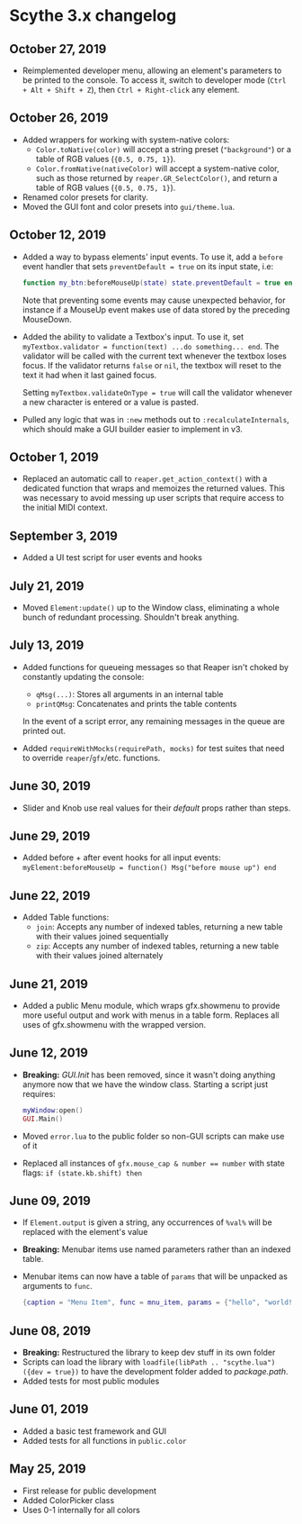 # Scythe 3.x changelog

## October 27, 2019

- Reimplemented developer menu, allowing an element's parameters to be printed to the console. To access it, switch to developer mode (`Ctrl + Alt + Shift + Z`), then `Ctrl + Right-click` any element.

## October 26, 2019

- Added wrappers for working with system-native colors:
  - `Color.toNative(color)` will accept a string preset (`"background"`) or a table of RGB values (`{0.5, 0.75, 1}`).
  - `Color.fromNative(nativeColor)` will accept a system-native color, such as those returned by `reaper.GR_SelectColor()`, and return a table of RGB values (`{0.5, 0.75, 1}`).
- Renamed color presets for clarity.
- Moved the GUI font and color presets into `gui/theme.lua`.

## October 12, 2019

- Added a way to bypass elements' input events. To use it, add a `before` event handler that sets `preventDefault = true` on its input state, i.e:

  ```lua
  function my_btn:beforeMouseUp(state) state.preventDefault = true end
  ```

  Note that preventing some events may cause unexpected behavior, for instance if a MouseUp event makes use of data stored by the preceding MouseDown.

- Added the ability to validate a Textbox's input. To use it, set `myTextbox.validator = function(text) ...do something... end`. The validator will be called with the current text whenever the textbox loses focus. If the validator returns `false` or `nil`, the textbox will reset to the text it had when it last gained focus.

  Setting `myTextbox.validateOnType = true` will call the validator whenever a new character is entered or a value is pasted.

- Pulled any logic that was in `:new` methods out to `:recalculateInternals`, which should make a GUI builder easier to implement in v3.

## October 1, 2019

- Replaced an automatic call to `reaper.get_action_context()` with a dedicated function that wraps and memoizes the returned values. This was necessary to avoid messing up user scripts that require access to the initial MIDI context.

## September 3, 2019

- Added a UI test script for user events and hooks

## July 21, 2019

- Moved `Element:update()` up to the Window class, eliminating a whole bunch of redundant processing. Shouldn't break anything.

## July 13, 2019

- Added functions for queueing messages so that Reaper isn't choked by constantly updating the console:
  - `qMsg(...)`: Stores all arguments in an internal table
  - `printQMsg`: Concatenates and prints the table contents

  In the event of a script error, any remaining messages in the queue are printed out.

- Added `requireWithMocks(requirePath, mocks)` for test suites that need to override `reaper`/`gfx`/etc. functions.

## June 30, 2019

- Slider and Knob use real values for their _default_ props rather than steps.

## June 29, 2019

- Added before + after event hooks for all input events:
  `myElement:beforeMouseUp = function() Msg("before mouse up") end`

## June 22, 2019

- Added Table functions:
  - `join`: Accepts any number of indexed tables, returning a new table with their values joined sequentially
  - `zip`: Accepts any number of indexed tables, returning a new table with their values joined alternately

## June 21, 2019

- Added a public Menu module, which wraps gfx.showmenu to provide more useful output and work with menus in a table form. Replaces all uses of gfx.showmenu with the wrapped version.

## June 12, 2019

- **Breaking:** _GUI.Init_ has been removed, since it wasn't doing anything anymore now that we have the window class. Starting a script just requires:

  ```lua
  myWindow:open()
  GUI.Main()
  ```

- Moved `error.lua` to the public folder so non-GUI scripts can make use of it
- Replaced all instances of `gfx.mouse_cap & number == number` with state flags: `if (state.kb.shift) then`

## June 09, 2019

- If `Element.output` is given a string, any occurrences of `%val%` will be replaced with the element's value
- **Breaking:** Menubar items use named parameters rather than an indexed table.
- Menubar items can now have a table of `params` that will be unpacked as arguments to `func`.

  ```lua
  {caption = "Menu Item", func = mnu_item, params = {"hello", "world!"}},
  ```

## June 08, 2019

- **Breaking:** Restructured the library to keep dev stuff in its own folder
- Scripts can load the library with `loadfile(libPath .. "scythe.lua")({dev = true})` to have the development folder added to _package.path_.
- Added tests for most public modules

## June 01, 2019

- Added a basic test framework and GUI
- Added tests for all functions in `public.color`

## May 25, 2019

- First release for public development
- Added ColorPicker class
- Uses 0-1 internally for all colors
